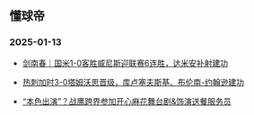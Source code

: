 ## 懂球帝 
### 2025-01-13

+ [剑南春｜国米1-0客胜威尼斯迎联赛6连胜，达米安补射建功](https://n.dongqiudi.com/webapp/news.html%3FarticleId%3D4844261%26from%3Dtab_0)

+ [热刺加时3-0塔姆沃思晋级，库卢塞夫斯基、布伦南-约翰逊建功](https://n.dongqiudi.com/webapp/news.html%3FarticleId%3D4844125%26from%3Dtab_0)

+ [“本色出演”？战鹰跨界参加开心麻花舞台剧&饰演送餐服务员](https://n.dongqiudi.com/webapp/news.html%3FarticleId%3D4844256%26from%3Dtab_0)

